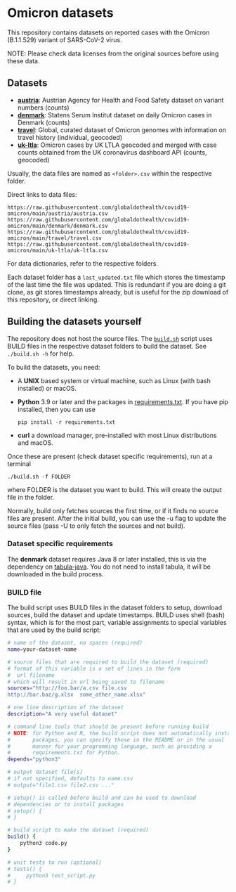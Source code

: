 # Omicron datasets

This repository contains datasets on reported cases with the Omicron
(B.1.1.529) variant of SARS-CoV-2 virus.

NOTE: Please check data licenses from the original sources before using these data.

## Datasets

* **[austria](austria)**: Austrian Agency for Health and Food Safety dataset
  on variant numbers (counts)
* **[denmark](denmark)**: Statens Serum Institut dataset on daily
  Omicron cases in Denmark (counts)
* **[travel](travel)**: Global, curated dataset of Omicron genomes with
  information on travel history (individual, geocoded)
* **[uk-ltla](uk-ltla)**: Omicron cases by UK LTLA geocoded and merged
  with case counts obtained from the UK coronavirus dashboard API
  (counts, geocoded)

Usually, the data files are named as `<folder>.csv` within the
respective folder.

Direct links to data files:

```
https://raw.githubusercontent.com/globaldothealth/covid19-omicron/main/austria/austria.csv
https://raw.githubusercontent.com/globaldothealth/covid19-omicron/main/denmark/denmark.csv
https://raw.githubusercontent.com/globaldothealth/covid19-omicron/main/travel/travel.csv
https://raw.githubusercontent.com/globaldothealth/covid19-omicron/main/uk-ltla/uk-ltla.csv
```

For data dictionaries, refer to the respective folders.

Each dataset folder has a `last_updated.txt` file which stores the
timestamp of the last time the file was updated. This is redundant if
you are doing a git clone, as git stores timestamps already, but is
useful for the zip download of this repository, or direct linking.

## Building the datasets yourself

The repository does not host the source files. The
[`build.sh`](build.sh) script uses BUILD files in the respective dataset
folders to build the dataset. See `./build.sh -h` for help.

To build the datasets, you need:

* A **UNIX** based system or virtual machine, such as Linux (with bash
  installed) or macOS.
* **Python** 3.9 or later and the packages in
  [requirements.txt](requirements.txt). If you have pip installed,
  then you can use

      pip install -r requirements.txt

* **curl** a download manager, pre-installed with most Linux
  distributions and macOS.

Once these are present (check dataset specific requirements), run at
a terminal

    ./build.sh -f FOLDER

where FOLDER is the dataset you want to build. This will create the
output file in the folder.

Normally, build only fetches sources the first time, or if it finds no source
files are present. After the initial build, you can use the -u flag to update
the source files (pass -U to only fetch the sources and not build).

### Dataset specific requirements

The **denmark** dataset requires Java 8 or later installed, this is via
the dependency on
[tabula-java](https://github.com/tabulapdf/tabula-java). You do not need
to install tabula, it will be downloaded in the build process.

### BUILD file

The build script uses BUILD files in the dataset folders to setup, download sources, build the dataset and update timestamps. BUILD uses shell (bash) syntax, which is for the most part, variable assignments to special variables that are used by the build script:

```bash
# name of the dataset, no spaces (required)
name=your-dataset-name

# source files that are required to build the dataset (required)
# format of this variable is a set of lines in the form
#  url filename
# which will result in url being saved to filename
sources="http://foo.bar/a.csv file.csv
http://bar.baz/g.xlsx  some_other_name.xlsx"

# one line description of the dataset
description="A very useful dataset"

# command line tools that should be present before running build
# NOTE: for Python and R, the build script does not automatically install
#       packages, you can specify those in the README or in the usual
#       manner for your programming language, such as providing a
#       requirements.txt for Python.
depends="python3"

# output dataset file(s)
# if not specified, defaults to name.csv
# output="file1.csv file2.csv ..."

# setup() is called before build and can be used to download
# dependencies or to install packages
# setup() {
# }

# build script to make the dataset (required)
build() {
    python3 code.py
}

# unit tests to run (optional)
# tests() {
#     python3 test_script.py
# }
```


